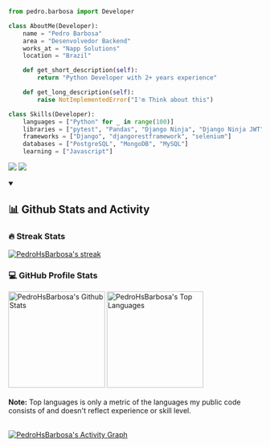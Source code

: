 ```python
from pedro.barbosa import Developer

class AboutMe(Developer):
    name = "Pedro Barbosa"
    area = "Desenvolvedor Backend"
    works_at = "Napp Solutions"
    location = "Brazil"

    def get_short_description(self):
        return "Python Developer with 2+ years experience"

    def get_long_description(self):
        raise NotImplementedError("I'm Think about this") 

class Skills(Developer):
    languages = ["Python" for _ in range(100)]
    libraries = ["pytest", "Pandas", "Django Ninja", "Django Ninja JWT", "Pydantic"]
    frameworks = ["Django", "djangorestframework", "selenium"]
    databases = ["PostgreSQL", "MongoDB", "MySQL"]
    learning = ["Javascript"]
```

<p align="left">
  <a href="mailto:pedrohsbarbosa99@gmail.com" alt="Gmail">
  <img src="https://img.shields.io/badge/-Gmail-FF0000?style=flat-square&labelColor=FF0000&logo=gmail&logoColor=white&link=mailto:pedrohsbarbosa99@gmail.com" /></a>

  <a href="https://www.linkedin.com/in/pedro-barbosa-6bb200165/" alt="LinkedIn">
  <img src="https://img.shields.io/badge/-Linkedin-0e76a8?style=flat-square&logo=Linkedin&logoColor=white&link=https://www.linkedin.com/in/pedro-barbosa-6bb200165/" /></a>
</p>

<details open>
  <summary>
    <h2>📊 Github Stats and Activity</h2>
  </summary>

  <h3>🔥 Streak Stats</h3>

  <!-- GitHub Readme Streak Stats - https://github.com/PedroHsBarbosa/github-readme-streak-stats -->
  <p>
    <a href="https://github.com/pedrohsbarbosa99/github-readme-streak-stats">
      <img title="🔥 Get streak stats for your profile at git.io/streak-stats" alt="PedroHsBarbosa's streak"
        src="https://github-readme-streak-stats-six-kappa.vercel.app?user=pedrohsbarbosa99&theme=dracula&hide_border=true&exclude_days=Sun" />
    </a>
  </p>

  <h3>💻 GitHub Profile Stats</h3>

  <!-- https://github.com/anuraghazra/github-readme-stats -->


<a href="https://github.com/anuraghazra/github-readme-stats"><img alt="PedroHsBarbosa's Github Stats" src="https://github-readme-stats-tau-eight-87.vercel.app/api/?username=pedrohsbarbosa99&show_icons=true&include_all_commits=true&count_private=true&theme=dracula&hide_border=true&title_color=F85D7F&icon_color=F8D866" height="192px"/></a>
  <a href="https://github.com/anuraghazra/github-readme-stats"><img alt="PedroHsBarbosa's Top Languages" src="https://github-readme-stats-tau-eight-87.vercel.app/api/top-langs/?username=pedrohsbarbosa99&langs_count=8&layout=compact&theme=dracula&hide_border=true&title_color=F85D7F&icon_color=F8D866&exclude_repo=github-readme-streak-stats,github-readme-stats" height="192px"/></a>
  <br/>
  <br />
  <b>Note:</b> Top languages is only a metric of the languages my public code consists of and doesn't reflect experience
  or skill level.
  <br />
  <br />

  <!-- https://github.com/ashutosh00710/github-readme-activity-graph -->

  <a href="https://github.com/ashutosh00710/github-readme-activity-graph"><img alt="PedroHsBarbosa's Activity Graph"
      src="https://github-readme-activity-graph.vercel.app/graph/?username=pedrohsbarbosa99&hide_border=true&theme=dracula&bg_color=282A36" /></a>

</details>
